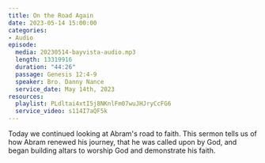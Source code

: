 ```yaml
---
title: On the Road Again
date: 2023-05-14 15:00:00
categories:
- Audio
episode:
  media: 20230514-bayvista-audio.mp3
  length: 13319916
  duration: "44:26"
  passage: Genesis 12:4-9
  speaker: Bro. Danny Nance
  service_date: May 14th, 2023
resources:
  playlist: PLdltai4xtI5j8NKnlFm07wuJHJryCcFG6
  service_video: s114I7aQF5k
---
```

Today we continued looking at Abram's road to faith. This sermon tells us of how Abram renewed his journey, that he was called upon by God, and began building altars to worship God and demonstrate his faith.